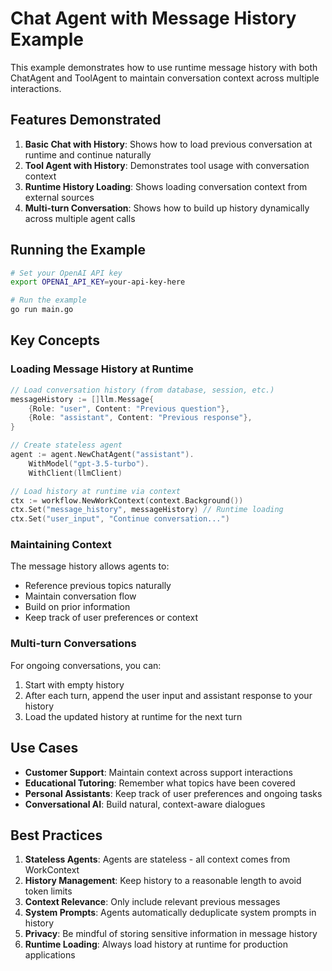 # Chat Agent with Message History Example

This example demonstrates how to use runtime message history with both ChatAgent and ToolAgent to maintain conversation context across multiple interactions.

## Features Demonstrated

1. **Basic Chat with History**: Shows how to load previous conversation at runtime and continue naturally
2. **Tool Agent with History**: Demonstrates tool usage with conversation context
3. **Runtime History Loading**: Shows loading conversation context from external sources
4. **Multi-turn Conversation**: Shows how to build up history dynamically across multiple agent calls

## Running the Example

```bash
# Set your OpenAI API key
export OPENAI_API_KEY=your-api-key-here

# Run the example
go run main.go
```

## Key Concepts

### Loading Message History at Runtime

```go
// Load conversation history (from database, session, etc.)
messageHistory := []llm.Message{
    {Role: "user", Content: "Previous question"},
    {Role: "assistant", Content: "Previous response"},
}

// Create stateless agent
agent := agent.NewChatAgent("assistant").
    WithModel("gpt-3.5-turbo").
    WithClient(llmClient)

// Load history at runtime via context
ctx := workflow.NewWorkContext(context.Background())
ctx.Set("message_history", messageHistory) // Runtime loading
ctx.Set("user_input", "Continue conversation...")
```

### Maintaining Context

The message history allows agents to:
- Reference previous topics naturally
- Maintain conversation flow
- Build on prior information
- Keep track of user preferences or context

### Multi-turn Conversations

For ongoing conversations, you can:
1. Start with empty history
2. After each turn, append the user input and assistant response to your history
3. Load the updated history at runtime for the next turn

## Use Cases

- **Customer Support**: Maintain context across support interactions
- **Educational Tutoring**: Remember what topics have been covered
- **Personal Assistants**: Keep track of user preferences and ongoing tasks
- **Conversational AI**: Build natural, context-aware dialogues

## Best Practices

1. **Stateless Agents**: Agents are stateless - all context comes from WorkContext
2. **History Management**: Keep history to a reasonable length to avoid token limits  
3. **Context Relevance**: Only include relevant previous messages
4. **System Prompts**: Agents automatically deduplicate system prompts in history
5. **Privacy**: Be mindful of storing sensitive information in message history
6. **Runtime Loading**: Always load history at runtime for production applications